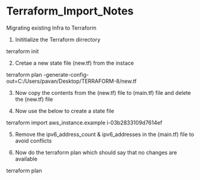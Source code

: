 # Terraform_Import_Notes

Migrating existing Infra to Terraform


1. Inititialize the Terraform dirrectory
 
terraform init 


2.  Cretae a new state file (new.tf) from the instace 

terraform plan -generate-config-out=C:/Users/pavan/Desktop/TERRAFORM-8/new.tf


3. Now copy the contents from the (new.tf) file to (main.tf) file and delete the (new.tf) file  


4. Now use the below to create a state file

terraform import aws_instance.example i-03b2833109d7614ef


5. Remove the ipv6_address_count & ipv6_addresses in the (main.tf) file to avoid conflicts


6. Now do the terraform plan which should say that no changes are available 

terraform plan
